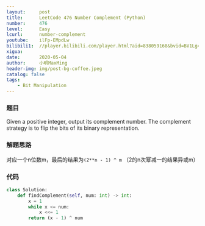```yaml
---
layout:     post
title:      LeetCode 476 Number Complement (Python)
number:     476
level:      Easy
lcurl:      number-complement
youtube:    ilFp-EMpdLw
bilibili1:  //player.bilibili.com/player.html?aid=838059168&bvid=BV1Lg4y167NB&cid=186896724&page=1
xigua:      
date:       2020-05-04
author:     小明MaxMing
header-img: img/post-bg-coffee.jpeg
catalog: false
tags:
    - Bit Manipulation
---
```


### 题目

Given a positive integer, output its complement number. The complement strategy is to flip the bits of its binary representation.

### 解题思路

对应一个n位数m，最后的结果为`(2**n - 1) ^ m` （2的n次幂减一的结果异或m）

### 代码
```python
class Solution:
    def findComplement(self, num: int) -> int:
        x = 1
        while x <= num:
            x <<= 1
        return (x - 1) ^ num
```
